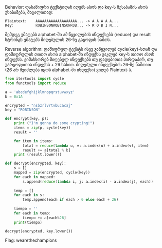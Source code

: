 Behavior: დასაშიფრი ტექსტიდან იღებს ასოს და key-ს შესაბამის ასოს უსაბამებს, მაგალითად:
```
Plaintext:    AAAAAAAAAAAAAAAAAAA... -> A A A A A...
Key:          ROBINSONROBINSONROB... -> R O B I N...
```
შემდეგ უმატებს alphabet-ში ამ წყვილების ინდექსებს (reduce) და result სტრინგს უმატებს მიღებულის 26-ზე გაყოფის ნაშთს.

Reverse algorithm: დაშიფრულ ტექსტს ისევ ვაწყვილებ cycle(key)-სთან და დაშიფრულის თითო ასოს alphabet-ში ინდექსს ვაკლებ key-ს თითო ასოს ინდექსს.
ვიმახსორებ მიღებულ ინდექსებს თუ დადებითია პირდაპირ, თუ უარყოფითია ინდექსს + 26 სახით. მიღებული ინდექსების 26-ზე ნაშთით (26 არ შეიძლება იყოს alphabet-ში ინდექსი)
ვიღებ Plaintext-ს.

```python
from itertools import cycle
from functools import reduce

a = 'abcdefghijklmnopqrstuvwxyz'
b = 0x1A

encrypted = "nsbzrlvrtvbucacaj"
key = "ROBINSON"

def encrypt(key, p):
    print ("I'm gonna do some crypting!")
    items = zip(p, cycle(key))
    result = ''

    for item in items:
        total = reduce(lambda u, v: a.index(u) + a.index(v), item)
        result += a[total % b]
    print (result.lower())

def decrypt(encrypted, key):
    s = []
    mapped = zip(encrypted, cycle(key))
    for each in mapped:
        s.append(reduce(lambda i, j: a.index(i) - a.index(j), each))
    
    temp = []
    for each in s:
        temp.append(each if each > 0 else each + 26)
    
    tiempo = ''
    for each in temp:
        tiempo += a[each%26]
    print(tiempo)

decrypt(encrypted, key.lower())
```
Flag: wearethechampions
